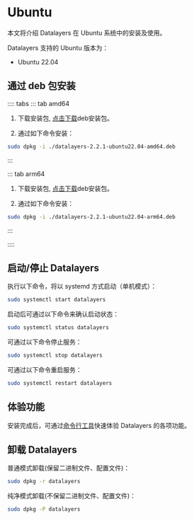 # Ubuntu

本文将介绍 Datalayers 在 Ubuntu 系统中的安装及使用。

Datalayers 支持的 Ubuntu 版本为：
- Ubuntu 22.04

## 通过 deb 包安装


:::: tabs
::: tab amd64
1. 下载安装包, <a href="https://docs.datalayers.cn/public/ubuntu/datalayers-2.2.1-ubuntu22.04-amd64.deb" download="datalayers-2.2.1-ubuntu22.04-amd64.deb">点击下载</a>deb安装包。

2. 通过如下命令安装：

``` bash
sudo dpkg -i ./datalayers-2.2.1-ubuntu22.04-amd64.deb
```
:::

::: tab arm64
1. 下载安装包, <a href="https://docs.datalayers.cn/public/ubuntu/datalayers-2.2.1-ubuntu22.04-arm64.deb" download="datalayers-2.2.1-ubuntu22.04-arm64.deb">点击下载</a>deb安装包。

2. 通过如下命令安装：

``` bash
sudo dpkg -i ./datalayers-2.2.1-ubuntu22.04-arm64.deb
```
:::

::::

## 启动/停止 Datalayers

执行以下命令，将以 systemd 方式启动（单机模式）：
``` bash
sudo systemctl start datalayers
```

启动后可通过以下命令来确认启动状态：
``` bash
sudo systemctl status datalayers
```

可通过以下命令停止服务：
``` bash
sudo systemctl stop datalayers
```

可通过以下命令重启服务：
``` bash
sudo systemctl restart datalayers
```

## 体验功能

安装完成后，可通过[命令行工具](./command-line-tool.md)快速体验 Datalayers 的各项功能。

## 卸载 Datalayers

普通模式卸载(保留二进制文件、配置文件)：

``` bash
sudo dpkg -r datalayers 
```

纯净模式卸载(不保留二进制文件、配置文件)：

``` bash
sudo dpkg -P datalayers 
```